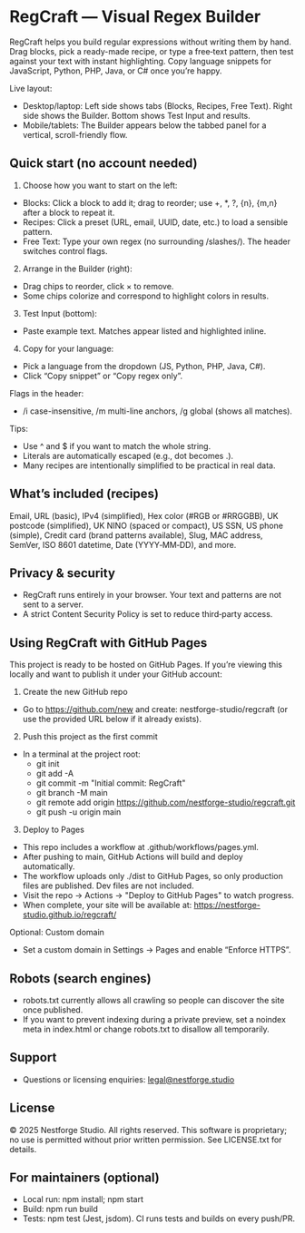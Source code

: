 # RegCraft — Visual Regex Builder

RegCraft helps you build regular expressions without writing them by hand. Drag blocks, pick a ready-made recipe, or type a free‑text pattern, then test against your text with instant highlighting. Copy language snippets for JavaScript, Python, PHP, Java, or C# once you’re happy.

Live layout:
- Desktop/laptop: Left side shows tabs (Blocks, Recipes, Free Text). Right side shows the Builder. Bottom shows Test Input and results.
- Mobile/tablets: The Builder appears below the tabbed panel for a vertical, scroll-friendly flow.

## Quick start (no account needed)
1) Choose how you want to start on the left:
- Blocks: Click a block to add it; drag to reorder; use +, *, ?, {n}, {m,n} after a block to repeat it.
- Recipes: Click a preset (URL, email, UUID, date, etc.) to load a sensible pattern.
- Free Text: Type your own regex (no surrounding /slashes/). The header switches control flags.

2) Arrange in the Builder (right):
- Drag chips to reorder, click × to remove.
- Some chips colorize and correspond to highlight colors in results.

3) Test Input (bottom):
- Paste example text. Matches appear listed and highlighted inline.

4) Copy for your language:
- Pick a language from the dropdown (JS, Python, PHP, Java, C#).
- Click “Copy snippet” or “Copy regex only”.

Flags in the header:
- /i case-insensitive, /m multi-line anchors, /g global (shows all matches).

Tips:
- Use ^ and $ if you want to match the whole string.
- Literals are automatically escaped (e.g., dot becomes \.).
- Many recipes are intentionally simplified to be practical in real data.

## What’s included (recipes)
Email, URL (basic), IPv4 (simplified), Hex color (#RGB or #RRGGBB), UK postcode (simplified), UK NINO (spaced or compact), US SSN, US phone (simple), Credit card (brand patterns available), Slug, MAC address, SemVer, ISO 8601 datetime, Date (YYYY‑MM‑DD), and more.

## Privacy & security
- RegCraft runs entirely in your browser. Your text and patterns are not sent to a server.
- A strict Content Security Policy is set to reduce third‑party access.

## Using RegCraft with GitHub Pages
This project is ready to be hosted on GitHub Pages. If you’re viewing this locally and want to publish it under your GitHub account:

1) Create the new GitHub repo
- Go to https://github.com/new and create: nestforge-studio/regcraft (or use the provided URL below if it already exists).

2) Push this project as the first commit
- In a terminal at the project root:
  - git init
  - git add -A
  - git commit -m "Initial commit: RegCraft"
  - git branch -M main
  - git remote add origin https://github.com/nestforge-studio/regcraft.git
  - git push -u origin main

3) Deploy to Pages
- This repo includes a workflow at .github/workflows/pages.yml.
- After pushing to main, GitHub Actions will build and deploy automatically.
- The workflow uploads only ./dist to GitHub Pages, so only production files are published. Dev files are not included.
- Visit the repo → Actions → "Deploy to GitHub Pages" to watch progress.
- When complete, your site will be available at: https://nestforge-studio.github.io/regcraft/

Optional: Custom domain
- Set a custom domain in Settings → Pages and enable “Enforce HTTPS”.

## Robots (search engines)
- robots.txt currently allows all crawling so people can discover the site once published.
- If you want to prevent indexing during a private preview, set a noindex meta in index.html or change robots.txt to disallow all temporarily.

## Support
- Questions or licensing enquiries: legal@nestforge.studio

## License
© 2025 Nestforge Studio. All rights reserved. This software is proprietary; no use is permitted without prior written permission. See LICENSE.txt for details.

## For maintainers (optional)
- Local run: npm install; npm start
- Build: npm run build
- Tests: npm test (Jest, jsdom). CI runs tests and builds on every push/PR.
